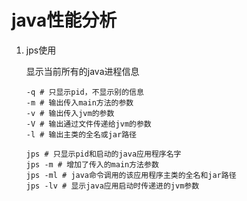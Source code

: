 # java性能分析

1. jps使用

   显示当前所有的java进程信息

   ```shell
   -q # 只显示pid，不显示别的信息
   -m # 输出传入main方法的参数
   -v # 输出传入jvm的参数
   -V # 输出通过文件传递给jvm的参数
   -l # 输出主类的全名或jar路径
   ```

   ```shell
   jps # 只显示pid和启动的java应用程序名字
   jps -m # 增加了传入的main方法参数
   jps -ml # java命令调用的该应用程序主类的全名和jar路径
   jps -lv # 显示java应用启动时传递进的jvm参数
   ```

   